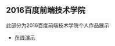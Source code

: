 ## 2016百度前端技术学院

 此部分为2016百度前端技术学院个人作品展示

* [在线演示](http://lydemo.github.io/2016Baiduife/index.html)

